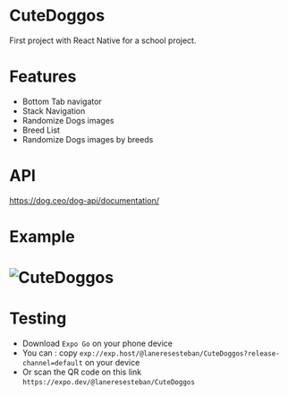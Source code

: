 # CuteDoggos

First project with React Native for a school project.

# Features

- Bottom Tab navigator
- Stack Navigation
- Randomize Dogs images  
- Breed List
- Randomize Dogs images by breeds 

# API

https://dog.ceo/dog-api/documentation/

# Example 
# ![CuteDoggos](https://user-images.githubusercontent.com/84784692/222234470-c6d07c6e-e696-4376-94ec-14a1a7397daf.gif)

# Testing

- Download `Expo Go` on your phone device
- You can : copy `exp://exp.host/@laneresesteban/CuteDoggos?release-channel=default` on your device 
- Or scan the QR code on this link `https://expo.dev/@laneresesteban/CuteDoggos`
